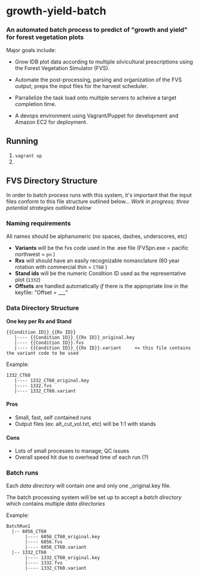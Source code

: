 # growth-yield-batch

### An automated batch process to predict of "growth and yield" for forest vegetation plots

Major goals include:

* Grow IDB plot data according to multiple silvicultural prescriptions using the Forest Vegetation Simulator (FVS).

* Automate the post-processing, parsing and organization of the FVS output; preps the input files for the harvest scheduler.

* Parrallelize the task load onto multiple servers to acheive a target completion time.

* A devops environment using Vagrant/Puppet for development and Amazon EC2 for deployment.






## Running

1. `vagrant up`
2. 











## FVS Directory Structure

In order to batch process runs with this system, it's important that the input files conform to this file structure outlined below... *Work in progress; three potential strategies outlined below*

### Naming requirements

All names should be alphanumeric (no spaces, dashes, underscores, etc)

* **Variants** will be the fvs code used in the .exe file (FVSpn.exe = pacific northwest = `pn` )
* **Rxs** will should have an easily recognizable nomanclature (60 year rotation with commercial thin = `CT60` )
* **Stand ids** will be the numeric Condition ID used as the representative plot (`1332`)
* **Offsets** are handled automatically *if* there is the appropriate line in the keyfile: "Offset = ___"

### Data Directory Structure 
**One key per Rx and Stand**

```
{{Condition ID}}_{{Rx ID}}
   |---- {{Condition ID}}_{{Rx ID}}_original.key
   |---- {{Condition ID}}.fvs
   |---- {{Condition ID}}_{{Rx ID}}.variant     <= this file contains the variant code to be used
```

Example:

```
1332_CT60
   |---- 1332_CT60_original.key
   |---- 1332.fvs
   |---- 1332_CT60.variant 
```

#### Pros

* Small, fast, self contained runs
* Output files (ex: alt_cut_vol.txt, etc) will be 1:1 with stands

#### Cons

* Lots of small processes to manage; QC issues
* Overall speed hit due to overhead time of each run (?)

### Batch runs

Each *data directory* will contain one and only one _original.key file. 

The batch processing system will be set up to accept a *batch directory* which contains multiple *data directories*

Example:

```
BatchRun1
  |-- 6056_CT60
       |---- 6056_CT60_original.key
       |---- 6056.fvs
       |---- 6056_CT60.variant 
  |-- 1332_CT60
       |---- 1332_CT60_original.key
       |---- 1332.fvs
       |---- 1332_CT60.variant 
```
